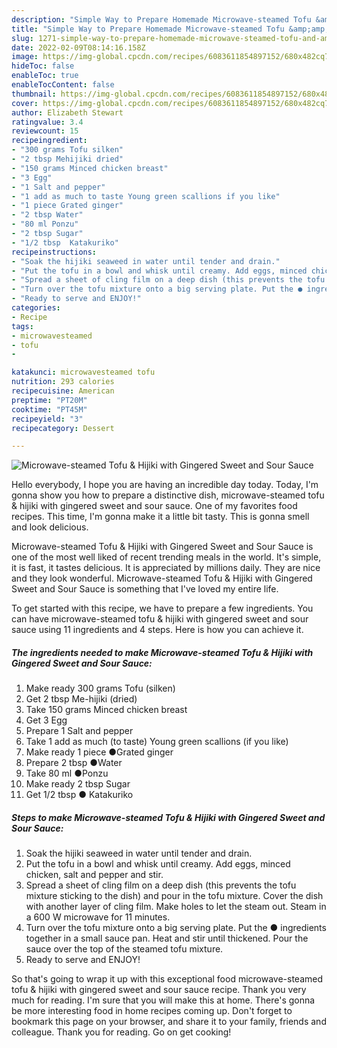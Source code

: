 ```yaml
---
description: "Simple Way to Prepare Homemade Microwave-steamed Tofu &amp;amp; Hijiki with Gingered Sweet and Sour Sauce"
title: "Simple Way to Prepare Homemade Microwave-steamed Tofu &amp;amp; Hijiki with Gingered Sweet and Sour Sauce"
slug: 1271-simple-way-to-prepare-homemade-microwave-steamed-tofu-and-amp-hijiki-with-gingered-sweet-and-sour-sauce
date: 2022-02-09T08:14:16.158Z
image: https://img-global.cpcdn.com/recipes/6083611854897152/680x482cq70/microwave-steamed-tofu-hijiki-with-gingered-sweet-and-sour-sauce-recipe-main-photo.jpg
hideToc: false
enableToc: true
enableTocContent: false
thumbnail: https://img-global.cpcdn.com/recipes/6083611854897152/680x482cq70/microwave-steamed-tofu-hijiki-with-gingered-sweet-and-sour-sauce-recipe-main-photo.jpg
cover: https://img-global.cpcdn.com/recipes/6083611854897152/680x482cq70/microwave-steamed-tofu-hijiki-with-gingered-sweet-and-sour-sauce-recipe-main-photo.jpg
author: Elizabeth Stewart
ratingvalue: 3.4
reviewcount: 15
recipeingredient:
- "300 grams Tofu silken"
- "2 tbsp Mehijiki dried"
- "150 grams Minced chicken breast"
- "3 Egg"
- "1 Salt and pepper"
- "1 add as much to taste Young green scallions if you like"
- "1 piece Grated ginger"
- "2 tbsp Water"
- "80 ml Ponzu"
- "2 tbsp Sugar"
- "1/2 tbsp  Katakuriko"
recipeinstructions:
- "Soak the hijiki seaweed in water until tender and drain."
- "Put the tofu in a bowl and whisk until creamy. Add eggs, minced chicken, salt and pepper and stir."
- "Spread a sheet of cling film on a deep dish (this prevents the tofu mixture sticking to the dish) and pour in the tofu mixture. Cover the dish with another layer of cling film. Make holes to let the steam out. Steam in a 600 W microwave for 11 minutes."
- "Turn over the tofu mixture onto a big serving plate. Put the ● ingredients together in a small sauce pan. Heat and stir until thickened. Pour the sauce over the top of the steamed tofu mixture."
- "Ready to serve and ENJOY!"
categories:
- Recipe
tags:
- microwavesteamed
- tofu
- 

katakunci: microwavesteamed tofu  
nutrition: 293 calories
recipecuisine: American
preptime: "PT20M"
cooktime: "PT45M"
recipeyield: "3"
recipecategory: Dessert

---
```



![Microwave-steamed Tofu &amp; Hijiki with Gingered Sweet and Sour Sauce](https://img-global.cpcdn.com/recipes/6083611854897152/680x482cq70/microwave-steamed-tofu-hijiki-with-gingered-sweet-and-sour-sauce-recipe-main-photo.jpg)

Hello everybody, I hope you are having an incredible day today. Today, I'm gonna show you how to prepare a distinctive dish, microwave-steamed tofu &amp; hijiki with gingered sweet and sour sauce. One of my favorites food recipes. This time, I'm gonna make it a little bit tasty. This is gonna smell and look delicious.

Microwave-steamed Tofu &amp; Hijiki with Gingered Sweet and Sour Sauce is one of the most well liked of recent trending meals in the world. It's simple, it is fast, it tastes delicious. It is appreciated by millions daily. They are nice and they look wonderful. Microwave-steamed Tofu &amp; Hijiki with Gingered Sweet and Sour Sauce is something that I've loved my entire life.




To get started with this recipe, we have to prepare a few ingredients. You can have microwave-steamed tofu &amp; hijiki with gingered sweet and sour sauce using 11 ingredients and 4 steps. Here is how you can achieve it.

<!--inarticleads1-->

##### The ingredients needed to make Microwave-steamed Tofu &amp; Hijiki with Gingered Sweet and Sour Sauce:

1. Make ready 300 grams Tofu (silken)
1. Get 2 tbsp Me-hijiki (dried)
1. Take 150 grams Minced chicken breast
1. Get 3 Egg
1. Prepare 1 Salt and pepper
1. Take 1 add as much (to taste) Young green scallions (if you like)
1. Make ready 1 piece ●Grated ginger
1. Prepare 2 tbsp ●Water
1. Take 80 ml ●Ponzu
1. Make ready 2 tbsp Sugar
1. Get 1/2 tbsp ● Katakuriko




<!--inarticleads2-->

##### Steps to make Microwave-steamed Tofu &amp; Hijiki with Gingered Sweet and Sour Sauce:

1. Soak the hijiki seaweed in water until tender and drain.
1. Put the tofu in a bowl and whisk until creamy. Add eggs, minced chicken, salt and pepper and stir.
1. Spread a sheet of cling film on a deep dish (this prevents the tofu mixture sticking to the dish) and pour in the tofu mixture. Cover the dish with another layer of cling film. Make holes to let the steam out. Steam in a 600 W microwave for 11 minutes.
1. Turn over the tofu mixture onto a big serving plate. Put the ● ingredients together in a small sauce pan. Heat and stir until thickened. Pour the sauce over the top of the steamed tofu mixture.
1. Ready to serve and ENJOY!



So that's going to wrap it up with this exceptional food microwave-steamed tofu &amp; hijiki with gingered sweet and sour sauce recipe. Thank you very much for reading. I'm sure that you will make this at home. There's gonna be more interesting food in home recipes coming up. Don't forget to bookmark this page on your browser, and share it to your family, friends and colleague. Thank you for reading. Go on get cooking!
